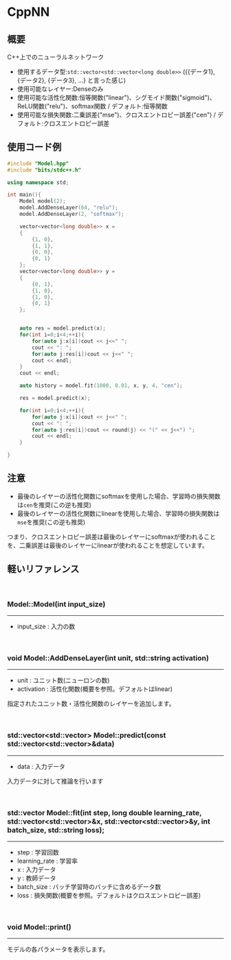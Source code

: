 # CppNN
## 概要
C++上でのニューラルネットワーク

- 使用するデータ型:`std::vector<std::vector<long double>>`
    ({{データ1}, {データ2}, {データ3}, ...} と言った感じ)
- 使用可能なレイヤー:Denseのみ
- 使用可能な活性化関数:恒等関数("linear")、シグモイド関数("sigmoid")、ReLU関数("relu")、softmax関数 / デフォルト:恒等関数
- 使用可能な損失関数:二乗誤差("mse")、クロスエントロピー誤差("cen") / デフォルト:クロスエントロピー誤差

## 使用コード例
```C++
#include "Model.hpp"
#include "bits/stdc++.h"

using namespace std;

int main(){
    Model model(2);
    model.AddDenseLayer(64, "relu");
    model.AddDenseLayer(2, "softmax");

    vector<vector<long double>> x = 
    {
        {1, 0},
        {1, 1},
        {0, 0},
        {0, 1}
    };
    vector<vector<long double>> y = 
    {
        {0, 1},
        {1, 0},
        {1, 0},
        {0, 1}
    };


    auto res = model.predict(x);
    for(int i=0;i<4;++i){
        for(auto j:x[i])cout << j<<" ";
        cout << ": ";
        for(auto j:res[i])cout << j<<" ";
        cout << endl;
    }
    cout << endl;

    auto history = model.fit(1000, 0.01, x, y, 4, "cen");

    res = model.predict(x);

    for(int i=0;i<4;++i){
        for(auto j:x[i])cout << j<<" ";
        cout << ": ";
        for(auto j:res[i])cout << round(j) << "(" << j<<") ";
        cout << endl;
    }

}
```

## 注意
- 最後のレイヤーの活性化関数にsoftmaxを使用した場合、学習時の損失関数は`cen`を推奨(この逆も推奨)
- 最後のレイヤーの活性化関数にlinearを使用した場合、学習時の損失関数は`mse`を推奨(この逆も推奨)

つまり、クロスエントロピー誤差は最後のレイヤーにsoftmaxが使われることを、二乗誤差は最後のレイヤーにlinearが使われることを想定しています。

## 軽いリファレンス

<br>

### Model::Model(int input_size)
<hr>

- input_size : 入力の数

<br>

### void Model::AddDenseLayer(int unit, std::string activation)
<hr>

- unit : ユニット数(ニューロンの数)
- activation : 活性化関数(概要を参照。デフォルトはlinear)

指定されたユニット数・活性化関数のレイヤーを追加します。

<br>

### std::vector<std::vector<long double>> Model::predict(const std::vector<std::vector<long double>>&data)
<hr>

- data : 入力データ

入力データに対して推論を行います

<br>

### std::vector<long double> Model::fit(int step, long double learning_rate, std::vector<std::vector<long double>>&x, std::vector<std::vector<long double>>&y, int batch_size, std::string loss);
<hr>

- step : 学習回数
- learning_rate : 学習率
- x : 入力データ
- y : 教師データ
- batch_size : バッチ学習時のバッチに含めるデータ数
- loss : 損失関数(概要を参照。デフォルトはクロスエントロピー誤差)

<br>

### void Model::print()
<hr>

モデルの各パラメータを表示します。
